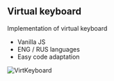 ## Virtual keyboard

Implementation of virtual keyboard
* Vanilla JS
* ENG / RUS languages
* Easy code adaptation 

![VirtKeyboard](https://gshn.ru/pics/virtualkeyboard.png)




